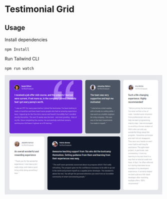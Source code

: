 # Testimonial Grid
## Usage

Install dependencies

```
npm Install
```

Run Tailwind CLI

```
npm run watch
```

![Alt text](images/testimonial-grid.png)
